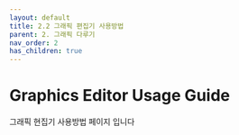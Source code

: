 ```yaml
---
layout: default
title: 2.2 그래픽 편집기 사용방법
parent: 2. 그래픽 다루기
nav_order: 2
has_children: true
---
```


# Graphics Editor Usage Guide 

그래픽 현집기 사용방법 페이지 입니다